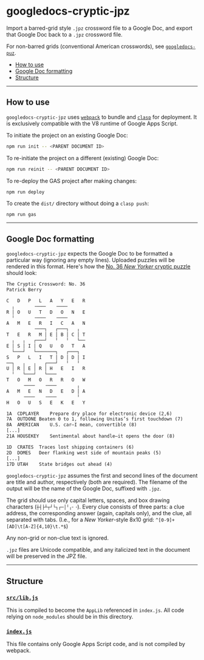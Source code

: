 # googledocs-cryptic-jpz

Import a barred-grid style `.jpz` crossword file to a Google Doc, and export that Google Doc back to a `.jpz` crossword file.

For non-barred grids (conventional American crosswords), see [`googledocs-puz`](https://github.com/nhrqz/googledocs-puz).

- [How to use](#how-to-use)
- [Google Doc formatting](#google-doc-formatting)
- [Structure](#structure)

---

## How to use

`googledocs-cryptic-jpz` uses [`webpack`](https://webpack.js.org/) to bundle and [`clasp`](https://github.com/google/clasp) for deployment. It is exclusively compatible with the V8 runtime of Google Apps Script. 

To initiate the project on an existing Google Doc:

```sh
npm run init -- <PARENT DOCUMENT ID>
```

To re-initiate the project on a different (existing) Google Doc: 

```sh
npm run reinit -- <PARENT DOCUMENT ID>
```

To re-deploy the GAS project after making changes:

```sh
npm run deploy
```

To create the `dist/` directory without doing a `clasp push`:

```
npm run gas
```

---

## Google Doc formatting

`googledocs-cryptic-jpz` expects the Google Doc to be formatted a particular way (ignoring any empty lines). Uploaded puzzles will be rendered in this format. Here's how the [No. 36 *New Yorker* cryptic puzzle](https://www.newyorker.com/puzzles-and-games-dept/cryptic-crossword/no-36) should look:

```txt
The Cryptic Crossword: No. 36
Patrick Berry

C   D   P   L   A   Y   E   R
  ╷       ╶───╴   ╶───╴      
R │ O   U   T   D   O   N   E
  ╵       ╶───╴   ╶───╴      
A   M   E   R   I   C   A   N
          ╶───┐   ┌───┐   ╷  
T   E   R   M │ E │ B │ C │ T
  ╷   ╷   ┌───┘   ╵   ╵   └──
E │ S │ I │ Q   U   O   T   A
  └───┘   └───────┐   ┌───┐  
S   P   L   I   T │ D │ D │ I
──┐   ╷   ╷   ┌───┘   ╵   ╵  
U │ R │ E │ R │ H   E   I   R
  ╵   └───┘   └───╴          
T   O   M   O   R   R   O   W
      ╶───╴   ╶───╴       ╷  
A   M   E   N   D   E   D │ A
      ╶───╴   ╶───╴       ╵  
H   O   U   S   E   K   E   Y

1A	CDPLAYER	Prepare dry place for electronic device (2,6)
7A	OUTDONE	Beaten 0 to 1, following Unitas’s first touchdown (7)
8A	AMERICAN	U.S. car—I mean, convertible (8)
[...]
21A	HOUSEKEY	Sentimental about handle—it opens the door (8)

1D	CRATES	Traces lost shipping containers (6)
2D	DOMES	Deer flanking west side of mountain peaks (5)
[...]
17D	UTAH	State bridges out ahead (4)
```

`googledocs-cryptic-jpz` assumes the first and second lines of the document are title and author, respectively (both are required). The filename of the output will be the name of the Google Doc, suffixed with `.jpz`.

The grid should use only capital letters, spaces, and box drawing characters (`┼┤├┴┬┘└┐┌─│╵╷╴╶`). Every clue consists of three parts: a clue address, the corresponding answer (again, capitals only), and the clue, all separated with tabs. (I.e., for a *New Yorker*-style 8x10 grid: `^[0-9]+[AD]\t[A-Z]{4,10}\t.*$`)

Any non-grid or non-clue text is ignored.

`.jpz` files are Unicode compatible, and any italicized text in the document will be preserved in the JPZ file.

---

## Structure

### [`src/lib.js`](./src/lib.js)

This is compiled to become the `AppLib` referenced in `index.js`. All code relying on `node_modules` should be in this directory.

### [`index.js`](./index.js)

This file contains only Google Apps Script code, and is not compiled by webpack.
